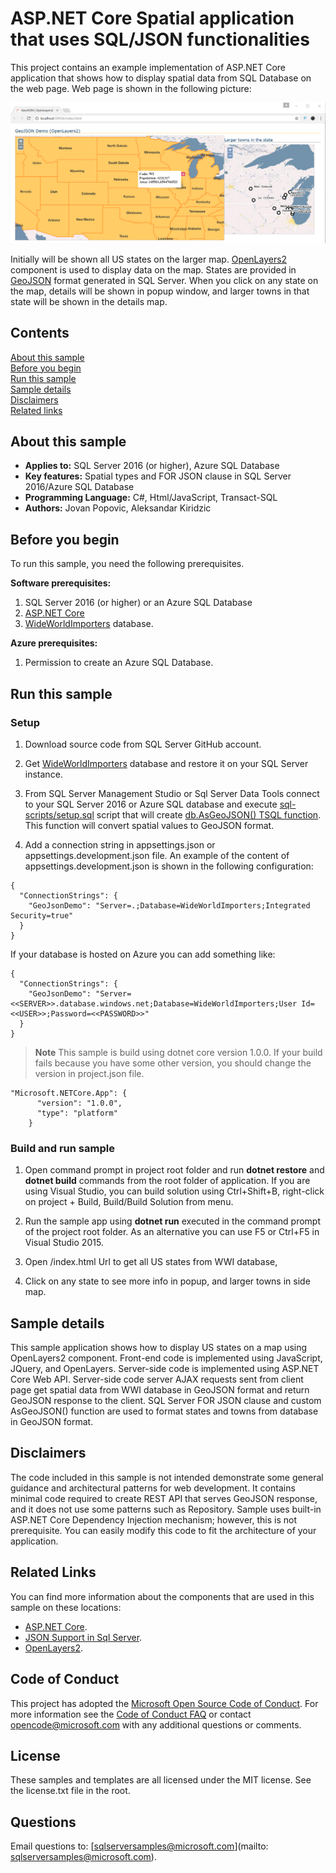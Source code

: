 # ASP.NET Core Spatial application that uses SQL/JSON functionalities

This project contains an example implementation of ASP.NET Core application that shows how to display spatial data from SQL Database on the web page. Web page is shown in the following picture:

![Web App that displays US states and towns](../../../../../media/features/json-geojson-states-app.png)

Initially will be shown all US states on the larger map. [OpenLayers2](http://openlayers.org/two/) component is used to display data on the map. States are provided in [GeoJSON](http://geojson.org/) format generated in SQL Server.
When you click on any state on the map, details will be shown in popup window, and larger towns in that state will be shown in the details map.

## Contents

[About this sample](#about-this-sample)<br/>
[Before you begin](#before-you-begin)<br/>
[Run this sample](#run-this-sample)<br/>
[Sample details](#sample-details)<br/>
[Disclaimers](#disclaimers)<br/>
[Related links](#related-links)<br/>

<a name=about-this-sample></a>

## About this sample

- **Applies to:** SQL Server 2016 (or higher), Azure SQL Database
- **Key features:** Spatial types and FOR JSON clause in SQL Server 2016/Azure SQL Database
- **Programming Language:** C#, Html/JavaScript, Transact-SQL
- **Authors:** Jovan Popovic, Aleksandar Kiridzic

<a name=before-you-begin></a>

## Before you begin

To run this sample, you need the following prerequisites.

**Software prerequisites:**

1. SQL Server 2016 (or higher) or an Azure SQL Database
2. [ASP.NET Core](https://www.microsoft.com/net/core#windowscmd)
3. [WideWorldImporters](https://github.com/Microsoft/sql-server-samples/releases/tag/wide-world-importers-v1.0) database.

**Azure prerequisites:**

1. Permission to create an Azure SQL Database.

<a name=run-this-sample></a>

## Run this sample

### Setup

1. Download source code from SQL Server GitHub account.

2. Get [WideWorldImporters](https://github.com/Microsoft/sql-server-samples/releases/tag/wide-world-importers-v1.0) database and restore it on your SQL Server instance.

3. From SQL Server Management Studio or Sql Server Data Tools connect to your SQL Server 2016 or Azure SQL database and execute [sql-scripts/setup.sql](sql-scripts/setup.sql) script that will create [db.AsGeoJSON() TSQL function](https://blogs.msdn.microsoft.com/sqlserverstorageengine/2016/01/13/returning-spatial-data-in-geojson-format-part-2/#comments). This function will convert spatial values to GeoJSON format.

4. Add a connection string in appsettings.json or appsettings.development.json file. An example of the content of appsettings.development.json is shown in the following configuration:

```
{
  "ConnectionStrings": {
    "GeoJsonDemo": "Server=.;Database=WideWorldImporters;Integrated Security=true"
  }
}
```

If your database is hosted on Azure you can add something like:
```
{
  "ConnectionStrings": {
    "GeoJsonDemo": "Server=<<SERVER>>.database.windows.net;Database=WideWorldImporters;User Id=<<USER>>;Password=<<PASSWORD>>"
  }
}
```

>**Note**
> This sample is build using dotnet core version 1.0.0. If your build fails because you have some other version, you should change the version in project.json file.
```
"Microsoft.NETCore.App": {
      "version": "1.0.0",
      "type": "platform"
    }
```

### Build and run sample

1. Open command prompt in project root folder and run **dotnet restore** and **dotnet build** commands from the root folder of application. If you are using Visual Studio, you can build solution using Ctrl+Shift+B, right-click on project + Build, Build/Build Solution from menu.

2. Run the sample app using **dotnet run** executed in the command prompt of the project root folder. As an alternative you can use F5 or Ctrl+F5 in Visual Studio 2015.
  1. Open /index.html Url to get all US states from WWI database,
  2. Click on any state to see more info in popup, and larger towns in side map.

<a name=sample-details></a>

## Sample details

This sample application shows how to display US states on a map using OpenLayers2 component. Front-end code is implemented using JavaScript, JQuery, and OpenLayers.
Server-side code is implemented using ASP.NET Core Web API. Server-side code server AJAX requests sent from client page get spatial data from WWI database in GeoJSON format and return GeoJSON response to the client.
SQL Server FOR JSON clause and custom AsGeoJSON() function are used to format states and towns from database in GeoJSON format.

<a name=disclaimers></a>

## Disclaimers
The code included in this sample is not intended demonstrate some general guidance and architectural patterns for web development. It contains minimal code required to create REST API that serves GeoJSON response, and it does not use some patterns such as Repository. Sample uses built-in ASP.NET Core Dependency Injection mechanism; however, this is not prerequisite.
You can easily modify this code to fit the architecture of your application.

<a name=related-links></a>

## Related Links

You can find more information about the components that are used in this sample on these locations:
- [ASP.NET Core](http://www.asp.net/core).
- [JSON Support in Sql Server](https://msdn.microsoft.com/en-us/library/dn921897.aspx).
- [OpenLayers2](http://openlayers.org/two/).

## Code of Conduct
This project has adopted the [Microsoft Open Source Code of Conduct](https://opensource.microsoft.com/codeofconduct/). For more information see the [Code of Conduct FAQ](https://opensource.microsoft.com/codeofconduct/faq/) or contact [opencode@microsoft.com](mailto:opencode@microsoft.com) with any additional questions or comments.

## License
These samples and templates are all licensed under the MIT license. See the license.txt file in the root.

## Questions
Email questions to: [sqlserversamples@microsoft.com](mailto: sqlserversamples@microsoft.com).
